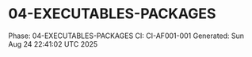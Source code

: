 # 04-EXECUTABLES-PACKAGES
Phase: 04-EXECUTABLES-PACKAGES
CI: CI-AF001-001
Generated: Sun Aug 24 22:41:02 UTC 2025
